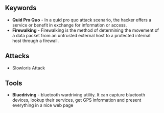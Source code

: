 ## Keywords
- **Quid Pro Quo** - In a quid pro quo attack scenario, the hacker offers a service or benefit in exchange for information or access.
- **Firewalking** - Firewalking is the method of determining the movement of a data packet from an untrusted external host to a protected internal host through a firewall.



## Attacks
- Slowloris Attack


## Tools
- **Bluedriving** - bluetooth wardriving utility. It can capture bluetooth devices, lookup their services, get GPS information and present everything in a nice web page 
